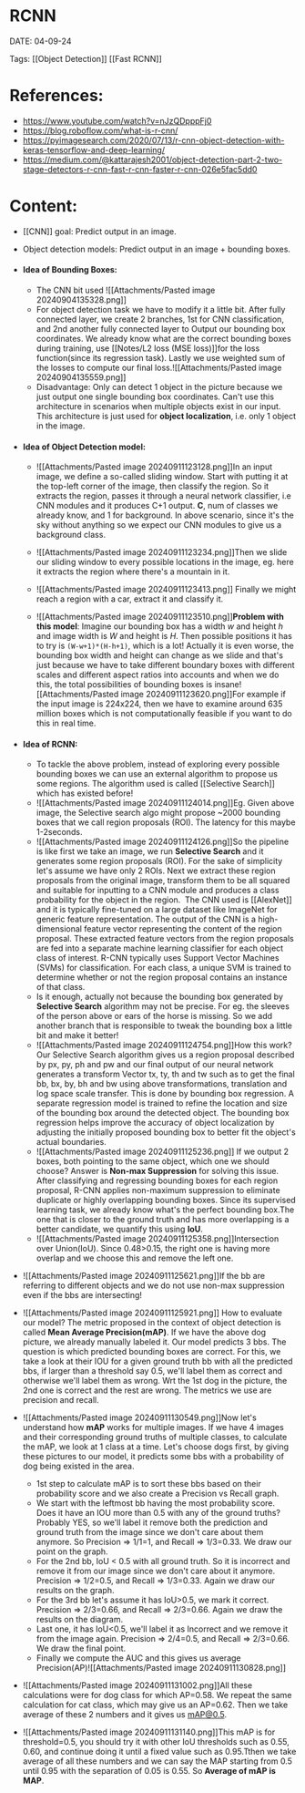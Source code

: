 
# RCNN


DATE:  04-09-24


Tags: [[Object Detection]] [[Fast RCNN]]


# References:
- https://www.youtube.com/watch?v=nJzQDpppFj0
- https://blog.roboflow.com/what-is-r-cnn/
- https://pyimagesearch.com/2020/07/13/r-cnn-object-detection-with-keras-tensorflow-and-deep-learning/
- https://medium.com/@kattarajesh2001/object-detection-part-2-two-stage-detectors-r-cnn-fast-r-cnn-faster-r-cnn-026e5fac5dd0

# Content:

- [[CNN]] goal: Predict output in an image.
- Object detection models: Predict output in an image + bounding boxes.
- #### Idea of Bounding Boxes:
	- The CNN bit used ![[Attachments/Pasted image 20240904135328.png]]
	- For object detection task we have to modify it a little bit. After fully connected layer, we create 2 branches, 1st for CNN classification, and 2nd another fully connected layer to Output our bounding box coordinates. We already know what are the correct bounding boxes during training, use [[Notes/L2 loss (MSE loss)]]for the loss function(since its regression task). Lastly we use weighted sum of the losses to compute our final loss.![[Attachments/Pasted image 20240904135559.png]]
	- Disadvantage: Only can detect 1 object in the picture because we just output one single bounding box coordinates. Can't use this architecture in scenarios when multiple objects exist in our input. This architecture is just used for **object localization**, i.e. only 1 object in the image.

- #### Idea of Object Detection model:
	- ![[Attachments/Pasted image 20240911123128.png]]In an input image, we define a so-called sliding window. Start with putting it at the top-left corner of the image, then classify the region. So it extracts the region, passes it through a neural network classifier, i.e CNN modules and it produces C+1 output. **C**, num of classes we already know, and 1 for background. In above scenario, since it's the sky without anything so we expect our CNN modules to give us a background class.

	- ![[Attachments/Pasted image 20240911123234.png]]Then we slide our sliding window to every possible locations in the image, eg. here it extracts the region where there's a mountain in it.
	- ![[Attachments/Pasted image 20240911123413.png]] Finally we might reach a region with a car, extract it and classify it.
	- ![[Attachments/Pasted image 20240911123510.png]]**Problem with this model**: Imagine our bounding box has a width *w* and height *h* and image width is *W* and height is *H*. Then possible positions it has to try is `(W-w+1)*(H-h+1)`, which is a lot! Actually it is even worse, the bounding box width and height can change as we slide and that's just because we have to take different boundary boxes with different scales and different aspect ratios into accounts and when we do this, the total possibilities of bounding boxes is insane![[Attachments/Pasted image 20240911123620.png]]For example if the input image is 224x224,  then we have to examine around 635 million boxes which is not computationally feasible if you want to do this in real time.

- #### Idea of RCNN:
	- To tackle the above problem, instead of exploring every possible bounding boxes we can use an external algorithm to propose us some regions. The algorithm used is called [[Selective Search]] which has existed before! 
	- ![[Attachments/Pasted image 20240911124014.png]]Eg. Given above image, the Selective search algo might propose ~2000 bounding boxes that we call region proposals (ROI). The latency for this maybe 1-2seconds.
	- ![[Attachments/Pasted image 20240911124126.png]]So the pipeline is like first we take an image, we run **Selective Search** and it generates some region proposals (ROI). For the sake of simplicity let's assume we have only 2 ROIs. Next we extract these region proposals from the original image, transform them to be all squared and suitable for inputting to a CNN module and produces a class probability for the object in the region.  The CNN used is [[AlexNet]] and it is typically fine-tuned on a large dataset like ImageNet for generic feature representation. The output of the CNN is a high-dimensional feature vector representing the content of the region proposal. These extracted feature vectors from the region proposals are fed into a separate machine learning classifier for each object class of interest. R-CNN typically uses Support Vector Machines (SVMs) for classification. For each class, a unique SVM is trained to determine whether or not the region proposal contains an instance of that class.
	- Is it enough, actually not because the bounding box generated by **Selective Search** algorithm may not be precise. For eg. the sleeves of the person above or ears of the horse is missing. So we add another branch that is responsible to tweak the bounding box a little bit and make it better!
	- ![[Attachments/Pasted image 20240911124754.png]]How this work? Our Selective Search algorithm gives us a region proposal described by px, py, ph and pw and our final output of our neural network generates a transform Vector tx, ty, th and tw such as to get the final bb, bx, by, bh and bw using above transformations, translation and log space scale transfer. This is done by bounding box regression. A separate regression model is trained to refine the location and size of the bounding box around the detected object. The bounding box regression helps improve the accuracy of object localization by adjusting the initially proposed bounding box to better fit the object's actual boundaries.
	- ![[Attachments/Pasted image 20240911125236.png]] If we output 2 boxes, both pointing to the same object, which one we should choose? Answer is **Non-max Suppression** for solving this issue. After classifying and regressing bounding boxes for each region proposal, R-CNN applies non-maximum suppression to eliminate duplicate or highly overlapping bounding boxes. Since its supervised learning task, we already know what's the perfect bounding box.The one that is closer to the ground truth and has more overlapping is a better candidate, we quantify this using **IoU**.
	- ![[Attachments/Pasted image 20240911125358.png]]Intersection over Union(IoU). Since 0.48>0.15, the right one is having more overlap and we choose this and remove the left one.

- ![[Attachments/Pasted image 20240911125621.png]]If the bb are referring to different objects and we do not use non-max suppression even if the bbs are intersecting!
- ![[Attachments/Pasted image 20240911125921.png]] How to evaluate our model? The metric proposed in the context of object detection is called **Mean Average Precision(mAP)**. If we have the above dog picture, we already manually labeled it. Our model predicts 3 bbs. The question is which predicted bounding boxes are correct. For this, we take a look at their IOU for a given ground truth bb with all the predicted bbs, if larger than a threshold say 0.5, we'll label them as correct and otherwise we'll label them as wrong. Wrt the 1st dog in the picture, the 2nd one is correct and the rest are wrong. The metrics we use are precision and recall. 
- ![[Attachments/Pasted image 20240911130549.png]]Now let's understand how **mAP** works for multiple images. If we have 4 images and their corresponding ground truths of multiple classes, to calculate the mAP, we look at 1 class at a time. Let's choose dogs first, by giving these pictures to our model, it predicts some bbs with a probability of dog being existed in the area.
	- 1st step to calculate mAP is to sort these bbs based on their probability score and we also create a Precision vs Recall graph. 
	- We start with the leftmost bb having the most probability score. Does it have an IOU more than 0.5 with any of the ground truths? Probably YES, so we'll label it remove both the prediction and ground truth from the image since we don't care about them anymore. So Precision => 1/1=1, and Recall => 1/3=0.33. We draw our point on the graph.
	- For the 2nd bb, IoU < 0.5 with all ground truth. So it is incorrect and remove it from our image since we don't care about it anymore. Precision => 1/2=0.5, and Recall => 1/3=0.33. Again we draw our results on the graph.
	- For the 3rd bb let's assume it has IoU>0.5, we mark it correct. Precision => 2/3=0.66, and Recall => 2/3=0.66. Again we draw the results on the diagram.
	- Last one, it has IoU<0.5, we'll label it as Incorrect and we remove it from the image again. Precision => 2/4=0.5, and Recall => 2/3=0.66. We draw the final point.
	- Finally we compute the AUC and this gives us average Precision(AP)![[Attachments/Pasted image 20240911130828.png]]
- ![[Attachments/Pasted image 20240911131002.png]]All these calculations were for dog class for which AP=0.58. We repeat the same calculation for cat class, which may give us an AP=0.62. Then we take average of these 2 numbers and it gives us mAP@0.5.
- ![[Attachments/Pasted image 20240911131140.png]]This mAP is for threshold=0.5, you should try it with other IoU thresholds such as 0.55, 0.60, and continue doing it until a fixed value such as 0.95.Tthen we take average of all these numbers and we can say the MAP starting from 0.5 until 0.95 with the separation of 0.05 is 0.55. So **Average of mAP is MAP**.